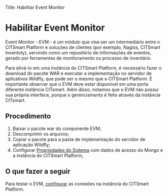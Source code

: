 Title: Habilitar Event Monitor  

# Habilitar Event Monitor  

Event Monitor - EVM - é um módulo que visa ser um intermediário entre o CITSmart Platform e soluções de clientes (por exemplo, Nagios, CITSmart Inventoty), servindo como um repositório de informações de eventos, gerado por ferramentas de monitoramento ou processo de inventário.

Para ativá-lo em uma instância do CITSmart Platform, é necessário fazer o download do pacote WAR e executar a implementação no servidor de aplicativos Wildfly, que pode ser o mesmo que o CITSmart Platform. É importante observar que o EVM deve estar disponível em uma porta diferente instância CITsmart. Além disso, notamos que o EVM não possui sua própria interface, porque o gerenciamento é feito através da instância CITsmart.

## Procedimento  

1. Baixar o pacote war do componente EVM;  
2. Descomprimir os arquivos;  
3. Copiar o pacote para a pasta de implementação do servidor de aplicação Wildfly;  
4. Configurar [Propriedades do Sistema][2] com dados de acesso do Mongo e a instância do CITSmart Platform;  

## O que fazer a seguir  

Para testar o EVM, [configurar][1] as conexões na instância do CITSmart Platform.  

[1]:/pt-br/citsmart-platform-8/processes/event/configuration/register-event-monitor-connection.html  
[2]:/pt-br/citsmart-platform-8/get-started/installation-and-upgrade/perform-installation.html#configuracao-do-system-properties



